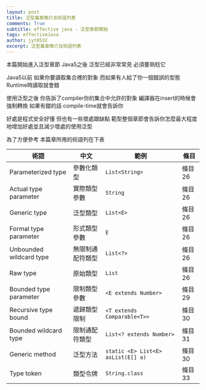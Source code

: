 ```yaml
---
layout: post
title: 泛型篇章簡介及術語列表 
comments: True 
subtitle: effective java - 泛型章節開始
tags: effectiveJava
author: jyt0532
excerpt: 泛型篇章簡介及術語列表
---
```


本篇開始進入泛型章節 Java5之後 泛型已經非常常見 必須要熟稔它

Java5以前 如果你要讀取集合裡的對象 而如果有人給了你一個錯誤的型態 Runtime時讀取就會錯 

使用泛型之後 你告訴了compiler你的集合中允許的對象 編譯器在insert的時候會強制轉換 如果有錯的話 compile-time就會告訴你

好處是程式安全好懂 但也有一些壞處跟缺點 範型整個章節會告訴你怎麼最大程度地增加好處並且減少壞處的使用泛型

為了方便參考 本篇章所用的術語列在下表

| 術語 | 中文 | 範例  | 條目
| --- | --- | --- | --- |
| Parameterized type      | 參數化類型 | `List<String>` | 條目 26 |
| Actual type parameter      | 實際類型參數 | `String` | 條目 26 |
| Generic type      | 泛型類型 | `List<E>` | 條目 26 |
| Formal type parameter      | 形式類型參數 | `E` | 條目 26 |
| Unbounded wildcard type      | 無限制通配符類型 | `List<?>` | 條目 26 |
| Raw type      | 原始類型 | `List` | 條目 26 |
| Bounded type parameter      | 限制類型參數 | `<E extends Number>` | 條目 29 |
| Recursive type bound      | 遞歸類型限制 | `<T extends Comparable<T>>` | 條目 30 |
| Bounded wildcard type      | 限制通配符類型 | `List<? extends Number>` | 條目 31 |
| Generic method      | 泛型方法 | `static <E> List<E> asList(E[] a)` | 條目 30 |
| Type token      | 類型令牌 | `String.class` | 條目 33 |
